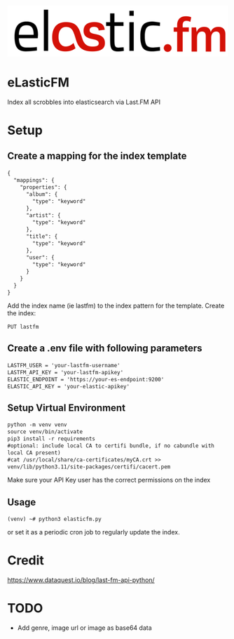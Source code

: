 ![eLasticFM Logo](https://raw.githubusercontent.com/TomasuBE/eLasticFM/main/elasticfm-logo.png)

# eLasticFM
Index all scrobbles into elasticsearch via Last.FM API

# Setup

## Create a mapping for the index template

```
{
  "mappings": {
    "properties": {
      "album": {
        "type": "keyword"
      },
      "artist": {
        "type": "keyword"
      },
      "title": {
        "type": "keyword"
      },
      "user": {
        "type": "keyword"
      }
    }
  }
}
```

Add the index name (ie lastfm) to the index pattern for the template.
Create the index:
```
PUT lastfm
```

## Create a .env file with following parameters

```
LASTFM_USER = 'your-lastfm-username'
LASTFM_API_KEY = 'your-lastfm-apikey'
ELASTIC_ENDPOINT = 'https://your-es-endpoint:9200'
ELASTIC_API_KEY = 'your-elastic-apikey'
```

## Setup Virtual Environment

```
python -m venv venv
source venv/bin/activate
pip3 install -r requirements
#optional: include local CA to certifi bundle, if no cabundle with local CA present)
#cat /usr/local/share/ca-certificates/myCA.crt >> venv/lib/python3.11/site-packages/certifi/cacert.pem
```
Make sure your API Key user has the correct permissions on the  index

## Usage

```
(venv) ~# python3 elasticfm.py
```

or set it as a periodic cron job to regularly update the index.

# Credit

https://www.dataquest.io/blog/last-fm-api-python/


# TODO

- Add genre, image url or image as base64 data
